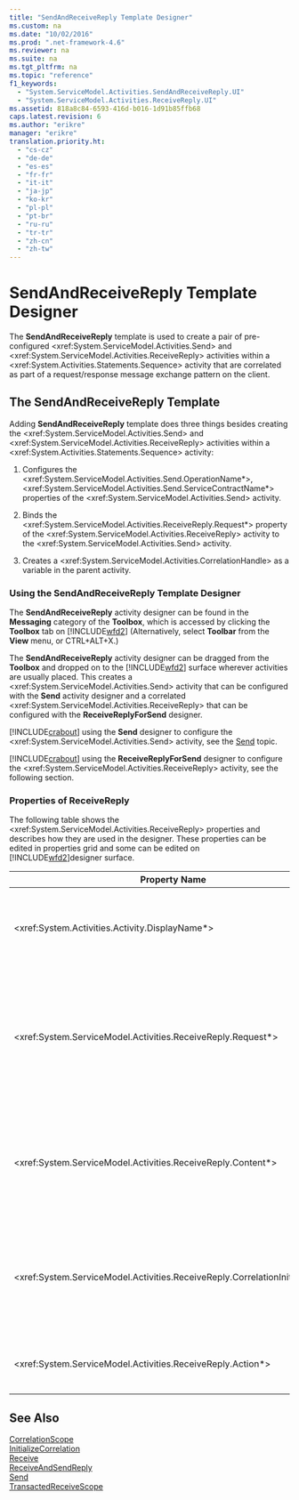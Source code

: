 ```yaml
---
title: "SendAndReceiveReply Template Designer"
ms.custom: na
ms.date: "10/02/2016"
ms.prod: ".net-framework-4.6"
ms.reviewer: na
ms.suite: na
ms.tgt_pltfrm: na
ms.topic: "reference"
f1_keywords: 
  - "System.ServiceModel.Activities.SendAndReceiveReply.UI"
  - "System.ServiceModel.Activities.ReceiveReply.UI"
ms.assetid: 818a8c84-6593-416d-b016-1d91b85ffb68
caps.latest.revision: 6
ms.author: "erikre"
manager: "erikre"
translation.priority.ht: 
  - "cs-cz"
  - "de-de"
  - "es-es"
  - "fr-fr"
  - "it-it"
  - "ja-jp"
  - "ko-kr"
  - "pl-pl"
  - "pt-br"
  - "ru-ru"
  - "tr-tr"
  - "zh-cn"
  - "zh-tw"
---
```

# SendAndReceiveReply Template Designer
The **SendAndReceiveReply** template is used to create a pair of pre-configured \<xref:System.ServiceModel.Activities.Send> and \<xref:System.ServiceModel.Activities.ReceiveReply> activities within a \<xref:System.Activities.Statements.Sequence> activity that are correlated as part of a request/response message exchange pattern on the client.  
  
## The SendAndReceiveReply Template  
 Adding **SendAndReceiveReply** template does three things besides creating the \<xref:System.ServiceModel.Activities.Send> and \<xref:System.ServiceModel.Activities.ReceiveReply> activities within a \<xref:System.Activities.Statements.Sequence> activity:  
  
1.  Configures the \<xref:System.ServiceModel.Activities.Send.OperationName*>, \<xref:System.ServiceModel.Activities.Send.ServiceContractName*> properties of the \<xref:System.ServiceModel.Activities.Send> activity.  
  
2.  Binds the \<xref:System.ServiceModel.Activities.ReceiveReply.Request*> property of the \<xref:System.ServiceModel.Activities.ReceiveReply> activity to the \<xref:System.ServiceModel.Activities.Send> activity.  
  
3.  Creates a \<xref:System.ServiceModel.Activities.CorrelationHandle> as a variable in the parent activity.  
  
### Using the SendAndReceiveReply Template Designer  
 The **SendAndReceiveReply** activity designer can be found in the **Messaging** category of the **Toolbox**, which is accessed by clicking the **Toolbox** tab on [!INCLUDE[wfd2](../WF_Design/includes/wfd2_md.md)] (Alternatively, select **Toolbar** from the **View** menu, or CTRL+ALT+X.)  
  
 The **SendAndReceiveReply** activity designer can be dragged from the **Toolbox** and dropped on to the [!INCLUDE[wfd2](../WF_Design/includes/wfd2_md.md)] surface wherever activities are usually placed. This creates a \<xref:System.ServiceModel.Activities.Send> activity that can be configured with the **Send** activity designer and a correlated \<xref:System.ServiceModel.Activities.ReceiveReply> that can be configured with the **ReceiveReplyForSend** designer.  
  
 [!INCLUDE[crabout](../dv_TeamTestALM/includes/crabout_md.md)] using the **Send** designer to configure the \<xref:System.ServiceModel.Activities.Send> activity, see the [Send](../WF_Design/send-activity-designer.md) topic.  
  
 [!INCLUDE[crabout](../dv_TeamTestALM/includes/crabout_md.md)] using the **ReceiveReplyForSend** designer to configure the \<xref:System.ServiceModel.Activities.ReceiveReply> activity, see the following section.  
  
### Properties of ReceiveReply  
 The following table shows the \<xref:System.ServiceModel.Activities.ReceiveReply> properties and describes how they are used in the designer. These properties can be edited in properties grid and some can be edited on [!INCLUDE[wfd2](../WF_Design/includes/wfd2_md.md)]designer surface.  
  
|Property Name|Required|Usage|  
|-------------------|--------------|-----------|  
|\<xref:System.Activities.Activity.DisplayName*>|False|The optional friendly name of the \<xref:System.ServiceModel.Activities.ReceiveReply> activity. The default is ReceiveReplyForSend.<br /><br /> Although the use of a non-default value for the friendly \<xref:System.Activities.Activity.DisplayName*> is not strictly required, it is a best practice to use such a value.|  
|\<xref:System.ServiceModel.Activities.ReceiveReply.Request*>|True|Reference to the \<xref:System.ServiceModel.Activities.Send> activity paired with this \<xref:System.ServiceModel.Activities.ReceiveReply> activity. This property must not be **null**. \<xref:System.ServiceModel.Activities.Send> and \<xref:System.ServiceModel.Activities.ReceiveReply> activities are used together on the client to model a request/response messaging pattern. This property specifies which \<xref:System.ServiceModel.Activities.Send> activity is paired. In the designer, you cannot edit this property because it is automatically bound to the \<xref:System.ServiceModel.Activities.Send> activity from which you created the \<xref:System.ServiceModel.Activities.ReceiveReply> activity.|  
|\<xref:System.ServiceModel.Activities.ReceiveReply.Content*>|False|Specifies the message or parameter content to receive. It can be either a \<xref:System.ServiceModel.Activities.ReceiveMessageContent> activity or a \<xref:System.ServiceModel.Activities.ReceiveParametersContent> activity. Edit this property by clicking the ellipse button beside the **Content** field in property grid or clicking the **Define…** button beside the **Content** label on the **Receive** activity designer surface. Both display the **Content Definition** dialog. [!INCLUDE[crabout](../dv_TeamTestALM/includes/crabout_md.md)] how to use this box, see the [Content Definition Dialog Box](../WF_Design/content-definition-dialog-box.md) topic.|  
|\<xref:System.ServiceModel.Activities.ReceiveReply.CorrelationInitializers*>|False|Specifies the collection of \<xref:System.ServiceModel.Activities.CorrelationInitializer> objects that initialize multiple \<xref:System.ServiceModel.Activities.CorrelationHandle> objects that configure this \<xref:System.ServiceModel.Activities.Receive> activity within the workflow. Click the ellipsis button next to the \<xref:System.ServiceModel.Activities.Receive.CorrelationInitializers*> property in the properties grid to open the **Add Correlation Initializers** dialog box. [!INCLUDE[crabout](../dv_TeamTestALM/includes/crabout_md.md)] using this box, see the [Add CorrelationInitializers Dialog Box](../WF_Design/add-correlationinitializers-dialog-box.md) topic.|  
|\<xref:System.ServiceModel.Activities.ReceiveReply.Action*>|False|Specifies the action header of the message. If it is not explicitly set, its value defaults to:<br /><br /> **https://tempuri.org/{service contract namespace}/{service contract name}/{operation name}.**|  
  
## See Also  
 [CorrelationScope](../WF_Design/correlationscope-activity-designer.md)   
 [InitializeCorrelation](../WF_Design/initializecorrelation-activity-designer.md)   
 [Receive](../WF_Design/receive-activity-designer.md)   
 [ReceiveAndSendReply](../WF_Design/receiveandsendreply-template-designer.md)   
 [Send](../WF_Design/send-activity-designer.md)   
 [TransactedReceiveScope](../WF_Design/transactedreceivescope-activity-designer.md)